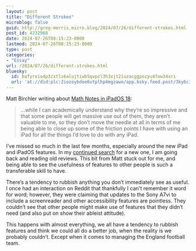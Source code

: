 ```yaml
---
layout: post
title: "Different Strokes"
microblog: false
guid: http://greg-morris.micro.blog/2024/07/26/different-strokes.html
post_id: 4232968
date: 2024-07-26T08:15:23-0000
lastmod: 2024-07-26T08:15:23-0000
type: post
categories:
- "Essay"
url: /2024/07/26/different-strokes.html
bluesky:
  id: bafyreia4p3zxtls6alujtiwb5qvpzl3h3xjt2iuzacggpozyu47ow34xri
  url: 'at://did:plc:2iozoybdoe6vtplhp4mgzawn/app.bsky.feed.post/3ky6ciulyb32s'
---
```

Matt Birchler writing about [Math Notes in iPadOS 18](https://birchtree.me/blog/that-feature-is-so-cool-ill-never-use-it-though/):

> …while I can academically understand why they’re so impressive and that some people will get massive use out of them, they aren’t valuable to me, so they don’t move the needle at all in terms of me being able to close up some of the friction points I have with using an iPad for all the things I’d love to do with any iPad.

I’ve missed so much in the last few months, especially around the new iPad and iPadOS features. In my [continued search](https://gregmorris.co.uk/2024/07/26/need-to-upgrade.html) for a new one, I am going back and reading old reviews. This bit from Matt stuck out for me, and being able to see the usefulness of features to other people is such a transferable skill to have.

There’s a tendency to rubbish anything you don’t immediately see as useful. I once had an interaction on Reddit that thankfully I can't remember it word for word; however, they were claiming that updates to the Sony A7vi to include a screenreader and other accessibility features are pointless. They couldn’t see that other people might make use of features that they didn’t need (and also put on show their ableist attitude). 

This happens with almost everything, we all have a tendency to rubbish features and think we could all do a better job, when the reality is we probably couldn’t. Except when it comes to managing the England football team.

